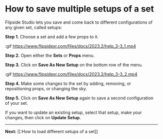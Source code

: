 # How to save multiple setups of a set

Flipside Studio lets you save and come back to different configurations of any given set, called setups:

**Step 1.** Choose a set and add a few props to it.

:gif https://www.flipsidexr.com/files/docs/2023.2/help_3-3_1.mp4

**Step 2.** Open either the **Sets** or **Props** menu.

**Step 3.** Click on **Save As New Setup** on the bottom row of the menu.

:gif https://www.flipsidexr.com/files/docs/2023.2/help_3-3_2.mp4

**Step 4.** Make some changes to the set by adding, removing, or repositioning props, or changing the sky.

**Step 5.** Click on **Save As New Setup** again to save a second configuration of your set.  

If you want to update an existing setup, select that setup, make your changes, then click on **Update Setup**.

---

**Next:** [[:How to load different setups of a set]]
